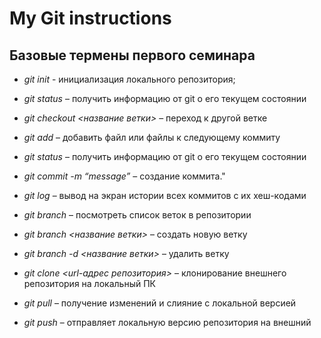 # My Git instructions

## Базовые термены первого семинара

* *git init* - инициализация локального репозитория;

* *git status* – получить информацию от git о его текущем состоянии

* *git checkout <название ветки>* – переход к другой ветке

* *git add* – добавить файл или файлы к следующему коммиту

* *git status* – получить информацию от git о его текущем состоянии

* *git commit -m “message”* – создание коммита."

* *git log* – вывод на экран истории всех коммитов с их хеш-кодами

* *git branch* – посмотреть список веток в репозитории

* *git branch <название ветки>* – создать новую ветку

* *git branch -d <название ветки>* – удалить ветку

* *git clone <url-адрес репозитория>* – клонирование внешнего репозитория на  локальный ПК

* *git pull* – получение изменений и слияние с локальной версией

* *git push* – отправляет локальную версию репозитория на внешний
